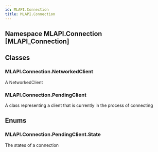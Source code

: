 ```yaml
---  
id: MLAPI.Connection  
title: MLAPI.Connection  
---
```


## Namespace MLAPI.Connection [MLAPI_Connection]

<div class="markdown level0 summary" markdown="1">

</div>

<div class="markdown level0 conceptual" markdown="1">

</div>

<div class="markdown level0 remarks" markdown="1">

</div>

## Classes

### MLAPI.Connection.NetworkedClient

<div class="section" markdown="1">

A NetworkedClient

</div>

### MLAPI.Connection.PendingClient

<div class="section" markdown="1">

A class representing a client that is currently in the process of
connecting

</div>

## Enums

### MLAPI.Connection.PendingClient.State

<div class="section" markdown="1">

The states of a connection

</div>
